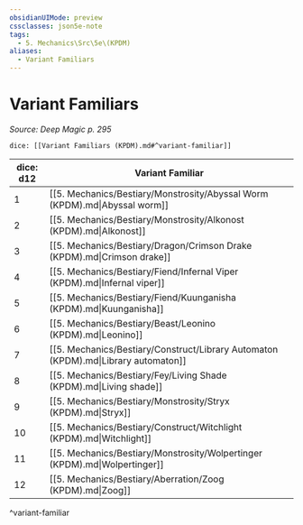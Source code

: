 ```yaml
---
obsidianUIMode: preview
cssclasses: json5e-note
tags:
  - 5. Mechanics\Src\5e\(KPDM)
aliases:
  - Variant Familiars
---
```

# Variant Familiars
*Source: Deep Magic p. 295* 

`dice: [[Variant Familiars (KPDM).md#^variant-familiar]]`

| dice: d12 | Variant Familiar |
|-----------|------------------|
| 1 | [[5. Mechanics/Bestiary/Monstrosity/Abyssal Worm (KPDM).md\|Abyssal worm]] |
| 2 | [[5. Mechanics/Bestiary/Monstrosity/Alkonost (KPDM).md\|Alkonost]] |
| 3 | [[5. Mechanics/Bestiary/Dragon/Crimson Drake (KPDM).md\|Crimson drake]] |
| 4 | [[5. Mechanics/Bestiary/Fiend/Infernal Viper (KPDM).md\|Infernal viper]] |
| 5 | [[5. Mechanics/Bestiary/Fiend/Kuunganisha (KPDM).md\|Kuunganisha]] |
| 6 | [[5. Mechanics/Bestiary/Beast/Leonino (KPDM).md\|Leonino]] |
| 7 | [[5. Mechanics/Bestiary/Construct/Library Automaton (KPDM).md\|Library automaton]] |
| 8 | [[5. Mechanics/Bestiary/Fey/Living Shade (KPDM).md\|Living shade]] |
| 9 | [[5. Mechanics/Bestiary/Monstrosity/Stryx (KPDM).md\|Stryx]] |
| 10 | [[5. Mechanics/Bestiary/Construct/Witchlight (KPDM).md\|Witchlight]] |
| 11 | [[5. Mechanics/Bestiary/Monstrosity/Wolpertinger (KPDM).md\|Wolpertinger]] |
| 12 | [[5. Mechanics/Bestiary/Aberration/Zoog (KPDM).md\|Zoog]] |
^variant-familiar
